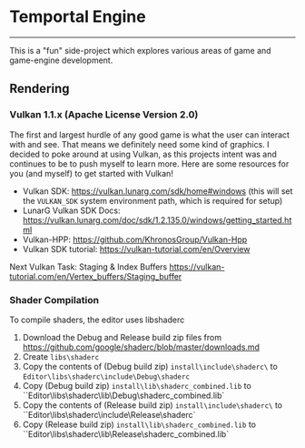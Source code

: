 # Temportal Engine
-----

This is a "fun" side-project which explores various areas of game and game-engine development.

## Rendering

### Vulkan 1.1.x (Apache License Version 2.0)

The first and largest hurdle of any good game is what the user can interact with and see. That means we definitely need some kind of graphics.
I decided to poke around at using Vulkan, as this projects intent was and continues to be to push myself to learn more.
Here are some resources for you (and myself) to get started with Vulkan!
- Vulkan SDK: https://vulkan.lunarg.com/sdk/home#windows (this will set the `VULKAN_SDK` system environment path, which is required for setup)
- LunarG Vulkan SDK Docs: https://vulkan.lunarg.com/doc/sdk/1.2.135.0/windows/getting_started.html
- Vulkan-HPP: https://github.com/KhronosGroup/Vulkan-Hpp
- Vulkan SDK tutorial: https://vulkan-tutorial.com/en/Overview

Next Vulkan Task: Staging & Index Buffers https://vulkan-tutorial.com/en/Vertex_buffers/Staging_buffer

### Shader Compilation

To compile shaders, the editor uses libshaderc

1. Download the Debug and Release build zip files from https://github.com/google/shaderc/blob/master/downloads.md
2. Create `libs\shaderc`
3. Copy the contents of (Debug build zip) `install\include\shaderc\` to `Editor\libs\shaderc\include\Debug\shaderc`
4. Copy (Debug build zip) `install\lib\shaderc_combined.lib` to ``Editor\libs\shaderc\lib\Debug\shaderc_combined.lib`
5. Copy the contents of (Release build zip) `install\include\shaderc\` to ``Editor\libs\shaderc\include\Release\shaderc`
6. Copy (Release build zip) `install\lib\shaderc_combined.lib` to ``Editor\libs\shaderc\lib\Release\shaderc_combined.lib`
